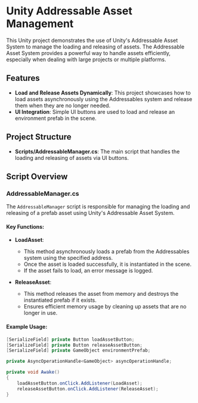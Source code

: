 # Unity Addressable Asset Management

This Unity project demonstrates the use of Unity's Addressable Asset System to manage the loading and releasing of assets. The Addressable Asset System provides a powerful way to handle assets efficiently, especially when dealing with large projects or multiple platforms.

## Features

- **Load and Release Assets Dynamically**: This project showcases how to load assets asynchronously using the Addressables system and release them when they are no longer needed.
- **UI Integration**: Simple UI buttons are used to load and release an environment prefab in the scene.

## Project Structure

- **Scripts/AddressableManager.cs**: The main script that handles the loading and releasing of assets via UI buttons.

## Script Overview

### AddressableManager.cs

The `AddressableManager` script is responsible for managing the loading and releasing of a prefab asset using Unity's Addressable Asset System. 

#### Key Functions:

- **LoadAsset**: 
  - This method asynchronously loads a prefab from the Addressables system using the specified address.
  - Once the asset is loaded successfully, it is instantiated in the scene.
  - If the asset fails to load, an error message is logged.

- **ReleaseAsset**: 
  - This method releases the asset from memory and destroys the instantiated prefab if it exists.
  - Ensures efficient memory usage by cleaning up assets that are no longer in use.

#### Example Usage:

```csharp
[SerializeField] private Button loadAssetButton;
[SerializeField] private Button releaseAssetButton;
[SerializeField] private GameObject environmentPrefab;

private AsyncOperationHandle<GameObject> asyncOperationHandle;

private void Awake()
{
    loadAssetButton.onClick.AddListener(LoadAsset);
    releaseAssetButton.onClick.AddListener(ReleaseAsset);
}

